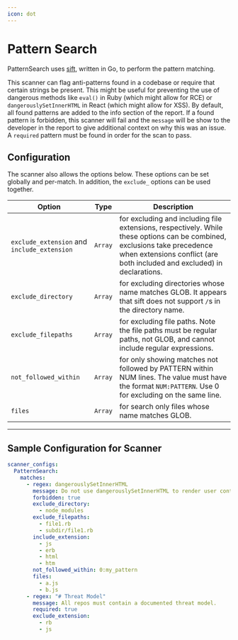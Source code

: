 ```yaml
---
icon: dot
---
```

# Pattern Search

PatternSearch uses [sift](https://sift-tool.org), written in Go, to perform the pattern matching.

This scanner can flag anti-patterns found in a codebase or require that certain strings be present. This might be useful for preventing the use of dangerous methods like `eval()` in Ruby (which might allow for RCE) or `dangerouslySetInnerHTML` in React (which might allow for XSS). By default, all found patterns are added to the info section of the report. If a found pattern is forbidden, this scanner will fail and the `message` will be show to the developer in the report to give additional context on why this was an issue. A `required` pattern must be found in order for the scan to pass.


## Configuration

The scanner also allows the options below.  These options can be set globally and per-match.  In addition, the `exclude_` options can be used together.

Option | Type | Description
---     |   --- | ---
`exclude_extension` and `include_extension` | `Array` | for excluding and including file extensions, respectively. While these options can be combined, exclusions take precedence when extensions conflict (are both included and excluded) in declarations.
`exclude_directory` | `Array` | for excluding directories whose name matches GLOB.  It appears that sift does not support `/`s in the directory name.
`exclude_filepaths` | `Array` | for excluding file paths. Note the file paths must be regular paths, not GLOB, and cannot include regular expressions.
`not_followed_within` | `Array` | for only showing matches not followed by PATTERN within NUM lines. The value must have the format `NUM:PATTERN`. Use 0 for excluding on the same line.
`files` | `Array` | for search only files whose name matches GLOB.

---

## Sample Configuration for Scanner
```yaml salus.yml
scanner_configs:
  PatternSearch:
    matches:
      - regex: dangerouslySetInnerHTML
        message: Do not use dangerouslySetInnerHTML to render user controlled input.
        forbidden: true
        exclude_directory:
          - node_modules
        exclude_filepaths:
          - file1.rb
          - subdir/file1.rb
        include_extension:
          - js
          - erb
          - html
          - htm
        not_followed_within: 0:my_pattern
        files:
          - a.js
          - b.js
      - regex: "# Threat Model"
        message: All repos must contain a documented threat model.
        required: true
        exclude_extension:
          - rb
          - js
```
